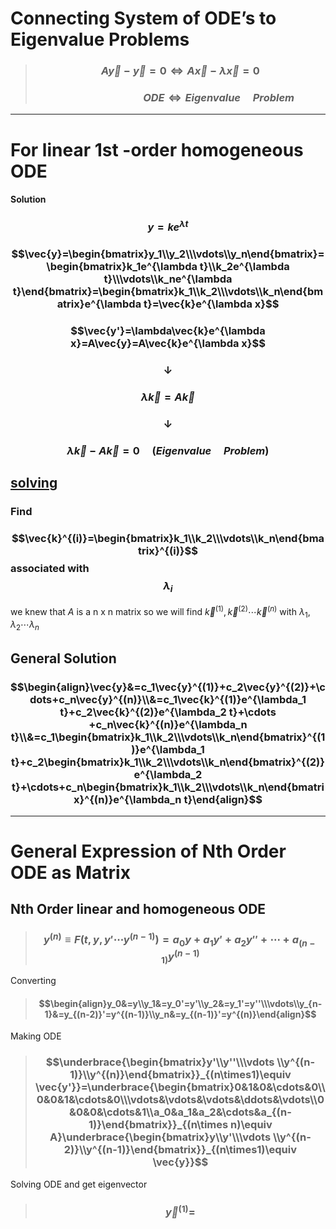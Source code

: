 # Connecting System of ODE’s to Eigenvalue Problems
>### $$A\vec{y}-\vec{y}=0\iff A\vec{x}-\lambda \vec{x}=0$$
>### $$\quad\quad \quad \quad \quad \quad \ ODE   \iff Eigenvalue\quad  Problem$$
___

# For linear 1st -order homogeneous ODE
#### Solution
### $$y=ke^{\lambda t}$$
### $$\vec{y}=\begin{bmatrix}y_1\\y_2\\\vdots\\y_n\end{bmatrix}=\begin{bmatrix}k_1e^{\lambda t}\\k_2e^{\lambda t}\\\vdots\\k_ne^{\lambda t}\end{bmatrix}=\begin{bmatrix}k_1\\k_2\\\vdots\\k_n\end{bmatrix}e^{\lambda t}=\vec{k}e^{\lambda x}$$

### $$\vec{y'}=\lambda\vec{k}e^{\lambda x}=A\vec{y}=A\vec{k}e^{\lambda x}$$
### $$\downarrow$$
### $$\lambda\vec{k}=A\vec{k}$$
### $$\downarrow$$
### $$\lambda\vec{k}-A\vec{k}=0\quad (Eigenvalue\quad  Problem)$$
## [solving](obsidian://open?vault=%E7%AD%86%E8%A8%98&file=%E5%B7%A5%E7%A8%8B%E6%95%B8%E5%AD%B8%2F4.0%204.1%20Basics%20of%20Matrices%20and%20Vectors%20in%20Systems%20of%20ODE)

### Find
### $$\vec{k}^{(i)}=\begin{bmatrix}k_1\\k_2\\\vdots\\k_n\end{bmatrix}^{(i)}$$associated with$$\lambda_i$$ 

we knew that $A$ is a n x n matrix
so we will find $\vec{k}^{(1)},\vec{k}^{(2)}\cdots\vec{k}^{(n)}$ with $\lambda_1,\lambda_2\cdots\lambda_n$
## General Solution
### $$\begin{align}\vec{y}&=c_1\vec{y}^{(1)}+c_2\vec{y}^{(2)}+\cdots+c_n\vec{y}^{(n)}\\&=c_1\vec{k}^{(1)}e^{\lambda_1 t}+c_2\vec{k}^{(2)}e^{\lambda_2 t}+\cdots +c_n\vec{k}^{(n)}e^{\lambda_n t}\\&=c_1\begin{bmatrix}k_1\\k_2\\\vdots\\k_n\end{bmatrix}^{(1)}e^{\lambda_1 t}+c_2\begin{bmatrix}k_1\\k_2\\\vdots\\k_n\end{bmatrix}^{(2)}e^{\lambda_2 t}+\cdots+c_n\begin{bmatrix}k_1\\k_2\\\vdots\\k_n\end{bmatrix}^{(n)}e^{\lambda_n t}\end{align}$$
___
# General Expression of Nth Order ODE as Matrix

## Nth Order linear and homogeneous ODE
> ### $$y^{(n)}\equiv F(t,y,y'\cdots y^{(n-1)})=a_0y+a_1y'+a_2y''+\cdots+a_{(n-1)}y^{(n-1)} $$

Converting
>#### $$\begin{align}y_0&=y\\y_1&=y_0'=y'\\y_2&=y_1'=y''\\\vdots\\y_{n-1}&=y_{(n-2)}'=y^{(n-1)}\\y_n&=y_{(n-1)}'=y^{(n)}\end{align}$$

Making ODE
>### $$\underbrace{\begin{bmatrix}y'\\y''\\\vdots \\y^{(n-1)}\\y^{(n)}\end{bmatrix}}_{(n\times1)\equiv \vec{y'}}=\underbrace{\begin{bmatrix}0&1&0&\cdots&0\\0&0&1&\cdots&0\\\vdots&\vdots&\vdots&\ddots&\vdots\\0&0&0&\cdots&1\\a_0&a_1&a_2&\cdots&a_{(n-1)}\end{bmatrix}}_{(n\times n)\equiv A}\underbrace{\begin{bmatrix}y\\y'\\\vdots \\y^{(n-2)}\\y^{(n-1)}\end{bmatrix}}_{(n\times1)\equiv \vec{y}}$$

Solving ODE and get eigenvector
>### $$\vec{y}^{(1)}=$$



